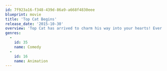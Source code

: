 ```yaml
---
id: 7f923a16-f348-439d-86a9-a668f4830eee
blueprint: movie
title: 'Top Cat Begins'
release_date: '2015-10-30'
overview: 'Top Cat has arrived to charm his way into your hearts! Ever wonder how this scheming feline got his start? Well Top Cat Begins reveals the origins of everything you know and love about this classic comedy hero. What follows is an adventure so crazy that it has to be seen to be believed!'
genres:
  -
    id: 35
    name: Comedy
  -
    id: 16
    name: Animation
---
```

